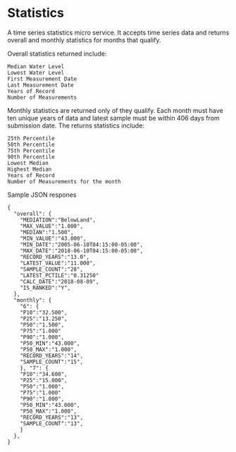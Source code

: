 # Statistics
A time series statistics micro service. It accepts time series data and returns overall and monthly statistics for months that qualify.

Overall statistics returned include:
```Highest Water Level	
Median Water Level	
Lowest Water Level	
First Measurement Date	
Last Measurement Date	
Years of Record
Number of Measurements	
```
Monthly statistics are returned only of they qualify. Each month must have ten unique years of data and latest sample must be within 406 days from submission date. The returns statistics include:
```10th Percentile	
25th Percentile	
50th Percentile	
75th Percentile	
90th Percentile	
Lowest Median	
Highest Median	
Years of Record
Number of Measurements for the month
```
Sample JSON respones
```
{
  "overall": {
    "MEDIATION":"BelowLand",
    "MAX_VALUE":"1.000",
    "MEDIAN":"1.500",
    "MIN_VALUE":"43.000",
    "MIN_DATE":"2005-06-10T04:15:00-05:00",
    "MAX_DATE":"2018-06-10T04:15:00-05:00",
    "RECORD_YEARS":"13.0",
    "LATEST_VALUE":"11.000",
    "SAMPLE_COUNT":"28",
    "LATEST_PCTILE":"0.31250"
    "CALC_DATE":"2018-08-09",
    "IS_RANKED":"Y",
  },
  "monthly": {
    "6": {
    "P10":"32.500",
    "P25":"13.250",
    "P50":"1.500",
    "P75":"1.000"
    "P90":"1.000",
    "P50_MIN":"43.000",
    "P50_MAX":"1.000",
    "RECORD_YEARS":"14",
    "SAMPLE_COUNT":"15",
    }, "7": {
    "P10":"34.600",
    "P25":"15.000",
    "P50":"1.000",
    "P75":"1.000"
    "P90":"1.000",
    "P50_MIN":"43.000",
    "P50_MAX":"1.000",
    "RECORD_YEARS":"13",
    "SAMPLE_COUNT":"13",
    }
  },
}
```
